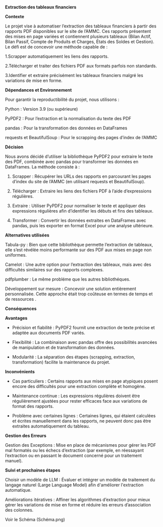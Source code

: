 **Extraction des tableaux financiers**

**Contexte**

Le projet vise à automatiser l’extraction des tableaux financiers à partir des rapports PDF disponibles sur le site de l’AMMC. Ces rapports présentent des mises en page variées et contiennent plusieurs tableaux (Bilan Actif, Bilan Passif, Compte de Produits et Charges, États des Soldes et Gestion). Le défi est de concevoir une méthode capable de :

1.Scrapper automatiquement les liens des rapports.

2.Télécharger et traiter des fichiers PDF aux formats parfois non standards.

3.Identifier et extraire précisément les tableaux financiers malgré les variations de mise en forme.

**Dépendances et Environnement**

Pour garantir la reproductibilité du projet, nous utilisons :

Python : Version 3.9 (ou supérieure)

PyPDF2 : Pour l’extraction et la normalisation du texte des PDF

pandas : Pour la transformation des données en DataFrames

requests et BeautifulSoup : Pour le scrapping des pages d’index de l’AMMC

**Décision**

Nous avons décidé d’utiliser la bibliothèque PyPDF2 pour extraire le texte des PDF, combinée avec pandas pour transformer les données en DataFrames. La méthode consiste à :

1) Scrapper : Récupérer les URLs des rapports en parcourant les pages d’index du site de l’AMMC (en utilisant requests et BeautifulSoup).
   
2) Télécharger : Extraire les liens des fichiers PDF à l’aide d’expressions régulières.
   
3) Extraire : Utiliser PyPDF2 pour normaliser le texte et appliquer des expressions régulières afin d’identifier les débuts et fins des tableaux.
   
4) Transformer : Convertir les données extraites en DataFrames avec pandas, puis les exporter en format Excel pour une analyse ultérieure.
   
**Alternatives utilisées**

Tabula-py : Bien que cette bibliothèque permette l’extraction de tableaux, elle s’est révélée moins performante sur des PDF aux mises en page non uniformes.

Camelot : Une autre option pour l’extraction des tableaux, mais avec des difficultés similaires sur des rapports complexes.

pdfplumber : Le même probléme que les autres bibliothéques.

Développement sur mesure : Concevoir une solution entièrement personnalisée. Cette approche était trop coûteuse en termes de temps et de ressources .

**Conséquences**

 **Avantages**
 
+ Précision et fiabilité : PyPDF2 fournit une extraction de texte précise et adaptée aux documents PDF variés.
  
+ Flexibilité : La combinaison avec pandas offre des possibilités avancées de manipulation et de transformation des données.
  
+ Modularité : La séparation des étapes (scrapping, extraction, transformation) facilite la maintenance du projet.

**Inconvénients**

- Cas particuliers : Certains rapports aux mises en page atypiques posent encore des difficultés pour une extraction complète et homogène.
  
- Maintenance continue : Les expressions régulières doivent être régulièrement ajustées pour rester efficaces face aux variations de format des rapports.
  
- Problème avec certaines lignes : Certaines lignes, qui étaient calculées et écrites manuellement dans les rapports, ne peuvent donc pas être extraites automatiquement du tableau.

**Gestion des Erreurs**

Gestion des Exceptions : Mise en place de mécanismes pour gérer les PDF mal formatés ou les échecs d’extraction (par exemple, en réessayant l’extraction ou en passant le document concerné pour un traitement manuel).

  **Suivi et prochaines étapes**
  
Choisir un modèle de LLM : Évaluer et intégrer un modèle de traitement du langage naturel (Large Language Model) afin d'améliorer l'extraction automatique.

Améliorations itératives : Affiner les algorithmes d’extraction pour mieux gérer les variations de mise en forme et réduire les erreurs d’association des colonnes.

Voir le Schéma (Schéma.png) 



